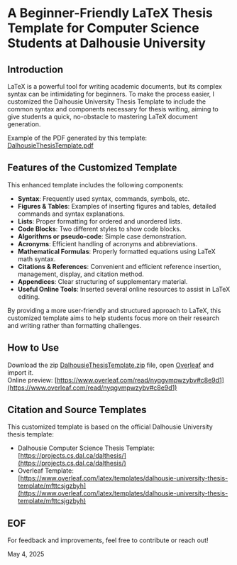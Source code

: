 # A Beginner-Friendly LaTeX Thesis Template for Computer Science Students at Dalhousie University

## Introduction  

LaTeX is a powerful tool for writing academic documents, but its complex syntax can be intimidating for beginners. To make the process easier, I customized the Dalhousie University Thesis Template to include the common syntax and components necessary for thesis writing, aiming to give students a quick, no-obstacle to mastering LaTeX document generation.   


Example of the PDF generated by this template: [DalhousieThesisTemplate.pdf](DalhousieThesisTemplate.pdf)


## Features of the Customized Template  

This enhanced template includes the following components:  
- **Syntax**: Frequently used syntax, commands, symbols, etc.   
- **Figures & Tables**: Examples of inserting figures and tables, detailed commands and syntax explanations.  
- **Lists**: Proper formatting for ordered and unordered lists.  
- **Code Blocks**: Two different styles to show code blocks.
- **Algorithms or pseudo-code**: Simple case demonstration.
- **Acronyms**: Efficient handling of acronyms and abbreviations.  
- **Mathematical Formulas**: Properly formatted equations using LaTeX math syntax.
- **Citations & References**: Convenient and efficient reference insertion, management, display, and citation method.   
- **Appendices**: Clear structuring of supplementary material.  
- **Useful Online Tools**: Inserted several online resources to assist in LaTeX editing.  

By providing a more user-friendly and structured approach to LaTeX, this customized template aims to help students focus more on their research and writing rather than formatting challenges.  


## How to Use   

Download the zip [DalhousieThesisTemplate.zip](DalhousieThesisTemplate.zip) file, open [Overleaf](https://www.overleaf.com/) and import it.   
Online preview: [https://www.overleaf.com/read/nyqgvmpwzybv#c8e9d1](https://www.overleaf.com/read/nyqgvmpwzybv#c8e9d1)   

## Citation and Source Templates  

This customized template is based on the official Dalhousie University thesis template:  

- Dalhousie Computer Science Thesis Template: [https://projects.cs.dal.ca/dalthesis/](https://projects.cs.dal.ca/dalthesis/)  
- Overleaf Template: [https://www.overleaf.com/latex/templates/dalhousie-university-thesis-template/mfttcsjgzbyh](https://www.overleaf.com/latex/templates/dalhousie-university-thesis-template/mfttcsjgzbyh)


## EOF

For feedback and improvements, feel free to contribute or reach out!  

May 4, 2025
